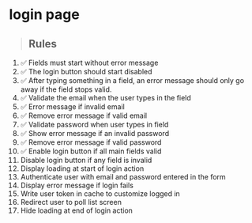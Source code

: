 # login page

> ## Rules
1. ✅ Fields must start without error message
2. ✅ The login button should start disabled
3. ✅ After typing something in a field, an error message should only go away if the field stops valid.
4. ✅ Validate the email when the user types in the field
5. ✅ Error message if invalid email
6. ✅ Remove error message if valid email
7. ✅ Validate password when user types in field
8. ✅ Show error message if an invalid password
9. ✅ Remove error message if valid password
10. ✅ Enable login button if all main fields valid
11. Disable login button if any field is invalid
12. Display loading at start of login action
13. Authenticate user with email and password entered in the form
14. Display error message if login fails
15. Write user token in cache to customize logged in
16. Redirect user to poll list screen
17. Hide loading at end of login action